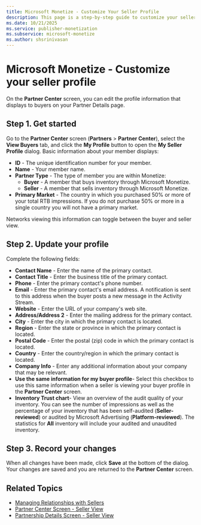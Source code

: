 ```yaml
---
title: Microsoft Monetize - Customize Your Seller Profile
description: This page is a step-by-step guide to customize your seller profile on the Partner Center screen. 
ms.date: 10/21/2025
ms.service: publisher-monetization
ms.subservice: microsoft-monetize
ms.author: shsrinivasan
---
```



# Microsoft Monetize - Customize your seller profile

On the **Partner Center** screen, you can edit the profile information that displays to buyers on your Partner Details page.

## Step 1. Get started

Go to the **Partner Center** screen (**Partners** \>  **Partner Center**), select the **View Buyers** tab, and click the **My Profile** button to open the **My Seller Profile** dialog. Basic information about your member displays:

- **ID** - The unique identification number for your member.
- **Name** - Your member name.
- **Partner Type** - The type of member you are within Monetize:
  - **Buyer** - A member that buys inventory through Microsoft Monetize.
  - **Seller** - A member that sells inventory through Microsoft Monetize.
- **Primary Market** - The country in which you purchased 50% or more of your total RTB impressions. If you do not purchase 50% or more in a single country you will not have a primary market.

Networks viewing this information can toggle between the buyer and seller view.

## Step 2. Update your profile

Complete the following fields:

- **Contact Name** - Enter the name of the primary contact.
- **Contact Title** - Enter the business title of the primary contact.
- **Phone** - Enter the primary contact's phone number.
- **Email** - Enter the primary contact's email address. A notification is sent to this address when the buyer posts a new message in the Activity Stream.
- **Website** - Enter the URL of your company's web site.
- **Address/Address 2** - Enter the mailing address for the primary contact.
- **City** - Enter the city in which the primary contact is located.
- **Region** - Enter the state or province in which the primary contact is located.
- **Postal Code** - Enter the postal (zip) code in which the primary contact is located.
- **Country** - Enter the country/region in which the primary contact is located.
- **Company Info** - Enter any additional information about your company that may be relevant.
- **Use the same information for my buyer profile**- Select this checkbox to use this same information when a seller is viewing your buyer profile in the **Partner Center** screen.
- **Inventory Trust chart**- View an overview of the audit quality of your inventory. You can see the number of impressions as well as the percentage of your inventory that has been self-audited (**Seller-reviewed**) or audited by Microsoft Advertising (**Platform-reviewed**). The statistics for **All** inventory will include your audited and unaudited inventory.

## Step 3. Record your changes

When all changes have been made, click **Save** at the bottom of the dialog. Your changes are saved and you are returned to the **Partner Center** screen.

## Related Topics

- [Managing Relationships with Sellers](managing-relationships-with-sellers.md)
- [Partner Center Screen - Seller View](partner-center-screen-seller-view.md)
- [Partnership Details Screen - Seller View](partnership-details-screen-seller-view.md)
